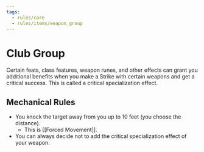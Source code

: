 ```yaml
---
tags:
  - rules/core
  - rules/items/weapon_group
---
```

# Club Group

Certain feats, class features, weapon runes, and other effects can grant you additional benefits when you make a Strike with certain weapons and get a critical success. This is called a critical specialization effect.

## Mechanical Rules
  
- You knock the target away from you up to 10 feet (you choose the distance). 
	- This is [[Forced Movement]].
- You can always decide not to add the critical specialization effect of your weapon.  